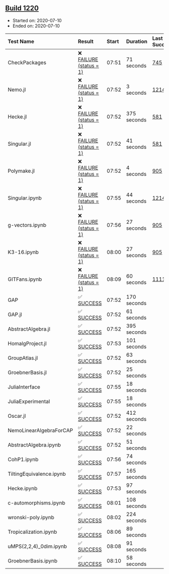 ## [Build 1220](https://oscarci.mathematik.uni-kl.de/job/oscar-julia-1.4/1220/)

* Started on: 2020-07-10
* Ended on: 2020-07-10

| Test Name    | Result | Start | Duration | Last Success | First Failure |
|:-------------|:-------|:------|:---------|:-------------|:--------------|
| CheckPackages | ❌ [FAILURE (status = 1)](https://oscarci.mathematik.uni-kl.de/job/oscar-julia-1.4/1220/artifact/logs/build-1220/CheckPackages.log) | 07:51 | 71 seconds | [745](https://oscarci.mathematik.uni-kl.de/job/oscar-julia-1.4/745/) | [746](https://oscarci.mathematik.uni-kl.de/job/oscar-julia-1.4/746/) |
| Nemo.jl | ❌ [FAILURE (status = 1)](https://oscarci.mathematik.uni-kl.de/job/oscar-julia-1.4/1220/artifact/logs/build-1220/Nemo.jl.log) | 07:52 | 3 seconds | [1214](https://oscarci.mathematik.uni-kl.de/job/oscar-julia-1.4/1214/) | [1215](https://oscarci.mathematik.uni-kl.de/job/oscar-julia-1.4/1215/) |
| Hecke.jl | ❌ [FAILURE (status = 1)](https://oscarci.mathematik.uni-kl.de/job/oscar-julia-1.4/1220/artifact/logs/build-1220/Hecke.jl.log) | 07:52 | 375 seconds | [581](https://oscarci.mathematik.uni-kl.de/job/oscar-julia-1.4/581/) | [582](https://oscarci.mathematik.uni-kl.de/job/oscar-julia-1.4/582/) |
| Singular.jl | ❌ [FAILURE (status = 1)](https://oscarci.mathematik.uni-kl.de/job/oscar-julia-1.4/1220/artifact/logs/build-1220/Singular.jl.log) | 07:52 | 41 seconds | [581](https://oscarci.mathematik.uni-kl.de/job/oscar-julia-1.4/581/) | [582](https://oscarci.mathematik.uni-kl.de/job/oscar-julia-1.4/582/) |
| Polymake.jl | ❌ [FAILURE (status = 1)](https://oscarci.mathematik.uni-kl.de/job/oscar-julia-1.4/1220/artifact/logs/build-1220/Polymake.jl.log) | 07:52 | 4 seconds | [905](https://oscarci.mathematik.uni-kl.de/job/oscar-julia-1.4/905/) | [907](https://oscarci.mathematik.uni-kl.de/job/oscar-julia-1.4/907/) |
| Singular.ipynb | ❌ [FAILURE (status = 1)](https://oscarci.mathematik.uni-kl.de/job/oscar-julia-1.4/1220/artifact/logs/build-1220/Singular.ipynb.log) | 07:55 | 44 seconds | [1214](https://oscarci.mathematik.uni-kl.de/job/oscar-julia-1.4/1214/) | [1215](https://oscarci.mathematik.uni-kl.de/job/oscar-julia-1.4/1215/) |
| g-vectors.ipynb | ❌ [FAILURE (status = 1)](https://oscarci.mathematik.uni-kl.de/job/oscar-julia-1.4/1220/artifact/logs/build-1220/g-vectors.ipynb.log) | 07:56 | 27 seconds | [905](https://oscarci.mathematik.uni-kl.de/job/oscar-julia-1.4/905/) | [907](https://oscarci.mathematik.uni-kl.de/job/oscar-julia-1.4/907/) |
| K3-16.ipynb | ❌ [FAILURE (status = 1)](https://oscarci.mathematik.uni-kl.de/job/oscar-julia-1.4/1220/artifact/logs/build-1220/K3-16.ipynb.log) | 08:00 | 27 seconds | [905](https://oscarci.mathematik.uni-kl.de/job/oscar-julia-1.4/905/) | [907](https://oscarci.mathematik.uni-kl.de/job/oscar-julia-1.4/907/) |
| GITFans.ipynb | ❌ [FAILURE (status = 1)](https://oscarci.mathematik.uni-kl.de/job/oscar-julia-1.4/1220/artifact/logs/build-1220/GITFans.ipynb.log) | 08:09 | 60 seconds | [1111](https://oscarci.mathematik.uni-kl.de/job/oscar-julia-1.4/1111/) | [1112](https://oscarci.mathematik.uni-kl.de/job/oscar-julia-1.4/1112/) |
| GAP | ✅ [SUCCESS](https://oscarci.mathematik.uni-kl.de/job/oscar-julia-1.4/1220/artifact/logs/build-1220/GAP.log) | 07:52 | 170 seconds |  |  |
| GAP.jl | ✅ [SUCCESS](https://oscarci.mathematik.uni-kl.de/job/oscar-julia-1.4/1220/artifact/logs/build-1220/GAP.jl.log) | 07:52 | 61 seconds |  |  |
| AbstractAlgebra.jl | ✅ [SUCCESS](https://oscarci.mathematik.uni-kl.de/job/oscar-julia-1.4/1220/artifact/logs/build-1220/AbstractAlgebra.jl.log) | 07:52 | 395 seconds |  |  |
| HomalgProject.jl | ✅ [SUCCESS](https://oscarci.mathematik.uni-kl.de/job/oscar-julia-1.4/1220/artifact/logs/build-1220/HomalgProject.jl.log) | 07:53 | 101 seconds |  |  |
| GroupAtlas.jl | ✅ [SUCCESS](https://oscarci.mathematik.uni-kl.de/job/oscar-julia-1.4/1220/artifact/logs/build-1220/GroupAtlas.jl.log) | 07:52 | 63 seconds |  |  |
| GroebnerBasis.jl | ✅ [SUCCESS](https://oscarci.mathematik.uni-kl.de/job/oscar-julia-1.4/1220/artifact/logs/build-1220/GroebnerBasis.jl.log) | 07:52 | 25 seconds |  |  |
| JuliaInterface | ✅ [SUCCESS](https://oscarci.mathematik.uni-kl.de/job/oscar-julia-1.4/1220/artifact/logs/build-1220/JuliaInterface.log) | 07:55 | 18 seconds |  |  |
| JuliaExperimental | ✅ [SUCCESS](https://oscarci.mathematik.uni-kl.de/job/oscar-julia-1.4/1220/artifact/logs/build-1220/JuliaExperimental.log) | 07:55 | 18 seconds |  |  |
| Oscar.jl | ✅ [SUCCESS](https://oscarci.mathematik.uni-kl.de/job/oscar-julia-1.4/1220/artifact/logs/build-1220/Oscar.jl.log) | 07:52 | 412 seconds |  |  |
| NemoLinearAlgebraForCAP | ✅ [SUCCESS](https://oscarci.mathematik.uni-kl.de/job/oscar-julia-1.4/1220/artifact/logs/build-1220/NemoLinearAlgebraForCAP.log) | 07:52 | 22 seconds |  |  |
| AbstractAlgebra.ipynb | ✅ [SUCCESS](https://oscarci.mathematik.uni-kl.de/job/oscar-julia-1.4/1220/artifact/logs/build-1220/AbstractAlgebra.ipynb.log) | 07:52 | 51 seconds |  |  |
| CohP1.ipynb | ✅ [SUCCESS](https://oscarci.mathematik.uni-kl.de/job/oscar-julia-1.4/1220/artifact/logs/build-1220/CohP1.ipynb.log) | 07:56 | 74 seconds |  |  |
| TiltingEquivalence.ipynb | ✅ [SUCCESS](https://oscarci.mathematik.uni-kl.de/job/oscar-julia-1.4/1220/artifact/logs/build-1220/TiltingEquivalence.ipynb.log) | 07:57 | 165 seconds |  |  |
| Hecke.ipynb | ✅ [SUCCESS](https://oscarci.mathematik.uni-kl.de/job/oscar-julia-1.4/1220/artifact/logs/build-1220/Hecke.ipynb.log) | 07:53 | 97 seconds |  |  |
| c-automorphisms.ipynb | ✅ [SUCCESS](https://oscarci.mathematik.uni-kl.de/job/oscar-julia-1.4/1220/artifact/logs/build-1220/c-automorphisms.ipynb.log) | 08:01 | 108 seconds |  |  |
| wronski-poly.ipynb | ✅ [SUCCESS](https://oscarci.mathematik.uni-kl.de/job/oscar-julia-1.4/1220/artifact/logs/build-1220/wronski-poly.ipynb.log) | 08:02 | 224 seconds |  |  |
| Tropicalization.ipynb | ✅ [SUCCESS](https://oscarci.mathematik.uni-kl.de/job/oscar-julia-1.4/1220/artifact/logs/build-1220/Tropicalization.ipynb.log) | 08:06 | 89 seconds |  |  |
| uMPS(2,2,4)_0dim.ipynb | ✅ [SUCCESS](https://oscarci.mathematik.uni-kl.de/job/oscar-julia-1.4/1220/artifact/logs/build-1220/uMPS-2-2-4-_0dim.ipynb.log) | 08:08 | 91 seconds |  |  |
| GroebnerBasis.ipynb | ✅ [SUCCESS](https://oscarci.mathematik.uni-kl.de/job/oscar-julia-1.4/1220/artifact/logs/build-1220/GroebnerBasis.ipynb.log) | 08:10 | 58 seconds |  |  |
